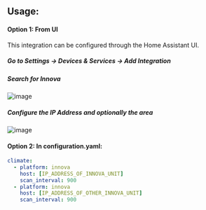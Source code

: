 ## Usage:
#### Option 1: From UI
This integration can be configured through  the Home Assistant UI.

##### Go to Settings -> Devices & Services -> Add Integration

##### Search for Innova
![image](https://user-images.githubusercontent.com/2893453/169904659-202e9d07-19ca-4b98-a30c-d83678394221.png)

##### Configure the IP Address and optionally the area 
![image](https://user-images.githubusercontent.com/2893453/169904756-59319900-ce0c-41ec-8fdd-66861758b090.png)

#### Option 2: In configuration.yaml:

``` yaml
climate:
  - platform: innova
    host: [IP_ADDRESS_OF_INNOVA_UNIT]
    scan_interval: 900
  - platform: innova
    host: [IP_ADDRESS_OF_OTHER_INNOVA_UNIT]
    scan_interval: 900
```
